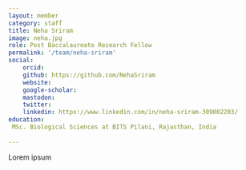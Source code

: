 ```yaml
---
layout: member
category: staff
title: Neha Sriram
image: neha.jpg
role: Post Baccalaureate Research Fellow
permalink: '/team/neha-sriram'
social:
    orcid: 
    github: https://github.com/NehaSriram
    website: 
    google-scholar: 
    mastodon: 
    twitter: 
    linkedin: https://www.linkedin.com/in/neha-sriram-309002203/
education:
 MSc. Biological Sciences at BITS Pilani, Rajasthan, India
 
---
```


Lorem ipsum
